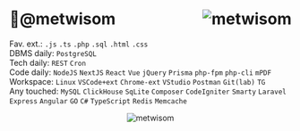 

# 👋@metwisom   <img align='right' src="https://komarev.com/ghpvc/?username=metwisom&label=Profile%20views&color=0e75b6&style=flat" alt="metwisom" />

Fav. ext.: `.js` `.ts` `.php` `.sql` `.html` `.css`  
DBMS daily: `PostgreSQL`  
Tech daily: `REST` `Cron`  
Code daily: `NodeJS` `NextJS` `React` `Vue` `jQuery` `Prisma` `php-fpm` `php-cli` `mPDF`  
Workspace: `Linux` `VSCode+ext` `Chrome-ext` `VStudio` `Postman` `Git(lab)` `TG`  
Any touched: `MySQL` `ClickHouse` `SqLite` `Composer` `CodeIgniter` `Smarty` `Laravel` `Express` `Angular` `GO` `C#` `TypeScript` `Redis` `Memcache`

<!--p align="left"> <a href="https://github.com/ryo-ma/github-profile-trophy"><img src="https://github-profile-trophy.vercel.app/?username=metwisom" alt="metwisom" /></a> </p-->


<p align="center"><!--img align="center" src="https://github-readme-streak-stats.herokuapp.com/?user=metwisom&" alt="metwisom" /><br/><br/--><img src="https://github-readme-stats.vercel.app/api/top-langs?username=metwisom&show_icons=false&locale=ru&layout=compact&card_width=500&hide_title=true" alt="metwisom" /></p>
